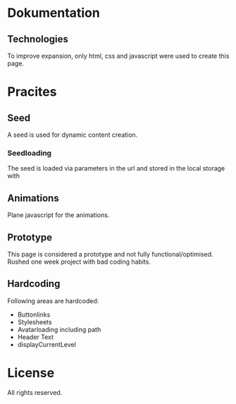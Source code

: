 # Dokumentation

## Technologies
To improve expansion, only html, css and javascript were used to create this page.



# Pracites

## Seed
A seed is used for dynamic content creation.

### Seedloading
The seed is loaded via parameters in the url and stored in the local storage with
## Animations
Plane javascript for the animations.

## Prototype
This page is considered a prototype and not fully functional/optimised.
Rushed one week project with bad coding habits.

## Hardcoding
Following areas are hardcoded:
- Buttonlinks
- Stylesheets
- Avatarloading including path
- Header Text
- displayCurrentLevel

# License
All rights reserved. 